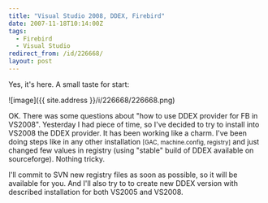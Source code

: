 ```yaml
---
title: "Visual Studio 2008, DDEX, Firebird"
date: 2007-11-18T10:14:00Z
tags:
  - Firebird
  - Visual Studio
redirect_from: /id/226668/
layout: post
---
```

Yes, it's here. A small taste for start:

![image]({{ site.address }}/i/226668/226668.png)

OK. There was some questions about "how to use DDEX provider for FB in VS2008". Yesterday I had piece of time, so I've decided to try to install into VS2008 the DDEX provider. It has been working like a charm. I've been doing steps like in any other installation <small>[GAC, machine.config, registry]</small> and just changed few values in registry (using "stable" build of DDEX available on sourceforge). Nothing tricky.

I'll commit to SVN new registry files as soon as possible, so it will be available for you. And I'll also try to to create new DDEX version with described installation for both VS2005 and VS2008.